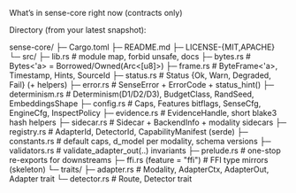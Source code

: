What’s in sense-core right now (contracts only)

Directory (from your latest snapshot):

sense-core/
├─ Cargo.toml
├─ README.md
├─ LICENSE-{MIT,APACHE}
└─ src/
   ├─ lib.rs                 # module map, forbid unsafe, docs
   ├─ bytes.rs               # Bytes<'a> = Borrowed/Owned(Arc<[u8]>)
   ├─ frame.rs               # ByteFrame<'a>, Timestamp, Hints, SourceId
   ├─ status.rs              # Status {Ok, Warn, Degraded, Fail} (+ helpers)
   ├─ error.rs               # SenseError + ErrorCode + status_hint()
   ├─ determinism.rs         # Determinism(D1/D2/D3), BudgetClass, RandSeed, EmbeddingsShape
   ├─ config.rs              # Caps, Features bitflags, SenseCfg, EngineCfg, InspectPolicy
   ├─ evidence.rs            # EvidenceHandle, short blake3 hash helpers
   ├─ sidecar.rs             # Sidecar + BackendInfo + modality sidecars
   ├─ registry.rs            # AdapterId, DetectorId, CapabilityManifest (serde)
   ├─ constants.rs           # default caps, d_model per modality, schema versions
   ├─ validators.rs          # validate_adapter_out(..) invariants
   ├─ prelude.rs             # one-stop re-exports for downstreams
   ├─ ffi.rs (feature = "ffi") # FFI type mirrors (skeleton)
   └─ traits/
      ├─ adapter.rs          # Modality, AdapterCtx, AdapterOut, Adapter trait
      └─ detector.rs         # Route, Detector trait